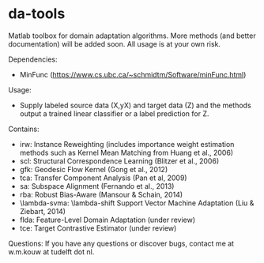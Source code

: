 # da-tools
Matlab toolbox for domain adaptation algorithms. More methods (and better documentation) will be added soon. All usage is at your own risk.

Dependencies: <br>
- MinFunc (https://www.cs.ubc.ca/~schmidtm/Software/minFunc.html)

Usage: <br>
- Supply labeled source data (X,yX) and target data (Z) and the methods output a trained linear classifier or a label prediction for Z. <br>

Contains:<br>
- irw: Instance Reweighting (includes importance weight estimation methods such as Kernel Mean Matching from Huang et al., 2006) <br>
- scl: Structural Correspondence Learning (Blitzer et al., 2006) <br>
- gfk: Geodesic Flow Kernel (Gong et al., 2012) <br>
- tca: Transfer Component Analysis (Pan et al, 2009) <br>
- sa: Subspace Alignment (Fernando et al., 2013) <br>
- rba: Robust Bias-Aware (Mansour & Schain, 2014) <br>
- \lambda-svma: \lambda-shift Support Vector Machine Adaptation (Liu & Ziebart, 2014) <br>
- flda: Feature-Level Domain Adaptation (under review) <br>
- tce: Target Contrastive Estimator (under review) <br>

Questions:
If you have any questions or discover bugs, contact me at w.m.kouw at tudelft dot nl.
